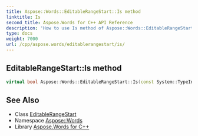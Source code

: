 ```yaml
---
title: Aspose::Words::EditableRangeStart::Is method
linktitle: Is
second_title: Aspose.Words for C++ API Reference
description: 'How to use Is method of Aspose::Words::EditableRangeStart class in C++.'
type: docs
weight: 7000
url: /cpp/aspose.words/editablerangestart/is/
---
```

## EditableRangeStart::Is method




```cpp
virtual bool Aspose::Words::EditableRangeStart::Is(const System::TypeInfo &target) const override
```

## See Also

* Class [EditableRangeStart](../)
* Namespace [Aspose::Words](../../)
* Library [Aspose.Words for C++](../../../)
